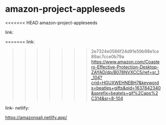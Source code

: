 # amazon-project-appleseeds
<<<<<<< HEAD
amazon-project-appleseeds


link:

=======
link:
>>>>>>> 2e7324e0566f24d91e59b98e1ce89ac7cce0b79a
https://www.amazon.com/Coasters-Effective-Protection-Desktop-ZAYAD/dp/B078NVXCC5/ref=sr_1_104?crid=HGUXWEHNEBH7&keywords=beatles+gifts&qid=1637842340&sprefix=beatels+gif%2Caps%2C314&sr=8-104



link- netlify:

https://amazonsali.netlify.app/
